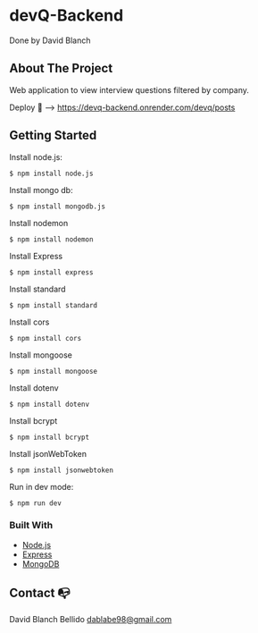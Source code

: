 # devQ-Backend
Done by David Blanch

## About The Project
Web application to view interview questions filtered by company.

Deploy 🚀 --> https://devq-backend.onrender.com/devq/posts

## Getting Started
Install node.js:
```
$ npm install node.js
```
Install mongo db:
```
$ npm install mongodb.js
```
Install nodemon
```
$ npm install nodemon
```
Install Express
```
$ npm install express
```
Install standard
```
$ npm install standard
```
Install cors
```
$ npm install cors
```
Install mongoose
```
$ npm install mongoose
```
Install dotenv
```
$ npm install dotenv
```
Install bcrypt
```
$ npm install bcrypt
```
Install jsonWebToken
```
$ npm install jsonwebtoken
```
Run in dev mode:
```
$ npm run dev
```

### Built With
- [Node.js](https://nodejs.org/es/docs/)
- [Express](https://expressjs.com/)
- [MongoDB](https://www.mongodb.com/)

## Contact :mailbox_with_no_mail:
David Blanch Bellido dablabe98@gmail.com
